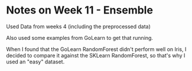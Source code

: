 # Notes on Week 11 - Ensemble

Used Data from weeks 4 (including the preprocessed data)

Also used some examples from GoLearn to get that running.

When I found that the GoLearn RandomForest didn't perform well on Iris, I decided to compare it against the SKLearn RandomForest, so that's why I used an "easy" dataset.